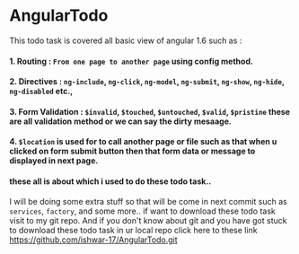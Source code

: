 # AngularTodo
This todo task is covered all basic view of angular 1.6 such as :
#### 1. Routing : `From one page to another page` using config method.
#### 2. Directives : `ng-include`, `ng-click`, `ng-model`, `ng-submit`, `ng-show`, `ng-hide`, `ng-disabled` etc.,
#### 3. Form Validation : `$invalid`, `$touched`, `$untouched`, `$valid`, `$pristine` these are all validation method or we can say the dirty mesaage.
#### 4. `$location` is used for to call another page or file such as that when u clicked on form submit button then that form data or message to displayed in next page.
#### these all is about which i used to do these todo task..
I will be doing some extra stuff so that will be come in next commit such as `services`, `factory`, and some more..
if want to download these todo task visit to my git repo. And if you don't know about git and you have got stuck to download these todo task in ur local repo click here to these link https://github.com/ishwar-17/AngularTodo.git
